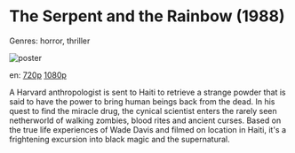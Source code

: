 # The Serpent and the Rainbow (1988)

Genres: horror, thriller

![poster](http://image.tmdb.org/t/p/w500/6FcK8I3IBBndBo8gfTx1apC8DYj.jpg)

en:
  [720p](magnet:?xt=urn:btih:4CB74ADA546200CA15CFE4F60E603A12FABD05D6&tr=udp://glotorrents.pw:6969/announce&tr=udp://tracker.opentrackr.org:1337/announce&tr=udp://torrent.gresille.org:80/announce&tr=udp://tracker.openbittorrent.com:80&tr=udp://tracker.coppersurfer.tk:6969&tr=udp://tracker.leechers-paradise.org:6969&tr=udp://p4p.arenabg.ch:1337&tr=udp://tracker.internetwarriors.net:1337)
  [1080p](magnet:?xt=urn:btih:76485DAC08CFCB4643EFE546D169CFF8CD3D9F5B&tr=udp://glotorrents.pw:6969/announce&tr=udp://tracker.opentrackr.org:1337/announce&tr=udp://torrent.gresille.org:80/announce&tr=udp://tracker.openbittorrent.com:80&tr=udp://tracker.coppersurfer.tk:6969&tr=udp://tracker.leechers-paradise.org:6969&tr=udp://p4p.arenabg.ch:1337&tr=udp://tracker.internetwarriors.net:1337)
  


A Harvard anthropologist is sent to Haiti to retrieve a strange powder that is said to have the power to bring human beings back from the dead. In his quest to find the miracle drug, the cynical scientist enters the rarely seen netherworld of walking zombies, blood rites and ancient curses. Based on the true life experiences of Wade Davis and filmed on location in Haiti, it's a frightening excursion into black magic and the supernatural.